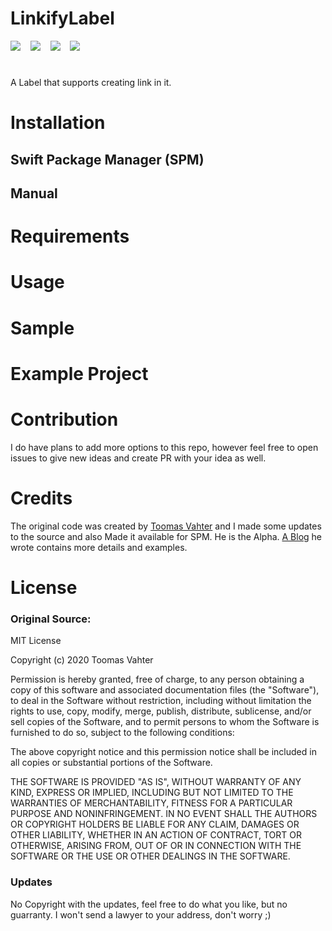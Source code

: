 # LinkifyLabel
<img src="https://img.shields.io/badge/SPM-Supported-green?style=for-the-badge" />&nbsp;&nbsp;&nbsp;
<img src="https://img.shields.io/badge/PLATFORM-IOS-red?style=for-the-badge" />&nbsp;&nbsp;&nbsp;
<img src="https://img.shields.io/badge/LICENSE-MIT-green?style=for-the-badge" />&nbsp;&nbsp;&nbsp;
<img src="https://img.shields.io/badge/Swift%20Compatibility-4+-blue?style=for-the-badge" />
#
A Label that supports creating link in it. 


# Installation
## Swift Package Manager (SPM)
## Manual
# Requirements
# Usage
# Sample
# Example Project
# Contribution
I do have plans to add more options to this repo, however feel free to open issues to give new ideas and create PR with your idea as well.
# Credits
The original code was created by [Toomas Vahter](https://github.com/laevandus/UILabelHyperlinks) and I made some updates to the source and also Made it available for SPM. He is the Alpha. [A Blog](https://augmentedcode.io/2020/12/20/opening-hyperlinks-in-uilabel-on-ios/) he wrote contains more details and examples.
# License
### Original Source:
MIT License

Copyright (c) 2020 Toomas Vahter

Permission is hereby granted, free of charge, to any person obtaining a copy
of this software and associated documentation files (the "Software"), to deal
in the Software without restriction, including without limitation the rights
to use, copy, modify, merge, publish, distribute, sublicense, and/or sell
copies of the Software, and to permit persons to whom the Software is
furnished to do so, subject to the following conditions:

The above copyright notice and this permission notice shall be included in all
copies or substantial portions of the Software.

THE SOFTWARE IS PROVIDED "AS IS", WITHOUT WARRANTY OF ANY KIND, EXPRESS OR
IMPLIED, INCLUDING BUT NOT LIMITED TO THE WARRANTIES OF MERCHANTABILITY,
FITNESS FOR A PARTICULAR PURPOSE AND NONINFRINGEMENT. IN NO EVENT SHALL THE
AUTHORS OR COPYRIGHT HOLDERS BE LIABLE FOR ANY CLAIM, DAMAGES OR OTHER
LIABILITY, WHETHER IN AN ACTION OF CONTRACT, TORT OR OTHERWISE, ARISING FROM,
OUT OF OR IN CONNECTION WITH THE SOFTWARE OR THE USE OR OTHER DEALINGS IN THE
SOFTWARE.
### Updates
No Copyright with the updates, feel free to do what you like, but no guarranty.
I won't send a lawyer to your address, don't worry ;) 
